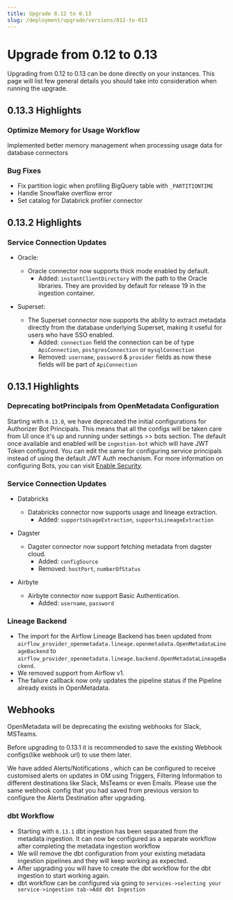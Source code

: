 ```yaml
---
title: Upgrade 0.12 to 0.13
slug: /deployment/upgrade/versions/012-to-013
---
```


# Upgrade from 0.12 to 0.13

Upgrading from 0.12 to 0.13 can be done directly on your instances. This page will list few general details you should take into consideration when running the upgrade.

## 0.13.3 Highlights

### Optimize Memory for Usage Workflow
Implemented better memory management when processing usage data for database connectors

### Bug Fixes
- Fix partition logic when profiling BigQuery table with `_PARTITIONTIME`
- Handle Snowflake overflow error
- Set catalog for Databrick profiler connector

## 0.13.2 Highlights

### Service Connection Updates

- Oracle:
  - Oracle connector now supports thick mode enabled by default.
    - Added: `instantClientDirectory` with the path to the Oracle libraries. They are provided by default for release 19
      in the ingestion container.

- Superset:
  - The Superset connector now supports the ability to extract metadata directly from the database underlying Superset, making it useful for users who have SSO enabled.
    - Added: `connection` field the connection can be of type `ApiConnection`, `postgresConnection` or `mysqlConnection`
    - Removed: `username`, `password` & `provider` fields as now these fields will be part of `ApiConnection`

## 0.13.1 Highlights

### Deprecating botPrincipals from OpenMetadata Configuration

Starting with `0.13.0`, we have deprecated the initial configurations for Authorizer Bot Principals. This means that all 
the configs will be taken care from UI once it's up and running under settings >> bots section. The default once available 
and enabled will be `ingestion-bot` which will have JWT Token configured. You can edit the same for configuring service 
principals instead of using the default JWT Auth mechanism. For more information on configuring Bots, you can 
visit [Enable Security](/deployment/security).

### Service Connection Updates

- Databricks
  - Databricks connector now supports usage and lineage extraction.
    - Added: `supportsUsageExtraction`, `supportsLineageExtraction`

- Dagster
  - Dagster connector now support fetching metadata from dagster cloud.
    - Added: `configSource`
    - Removed: `hostPort`, `numberOfStatus`

- Airbyte
  - Airbyte connector now support Basic Authentication.
    - Added: `username`, `password`

### Lineage Backend

- The import for the Airflow Lineage Backend has been updated from `airflow_provider_openmetadata.lineage.openmetadata.OpenMetadataLineageBackend`
to `airflow_provider_openmetadata.lineage.backend.OpenMetadataLineageBackend`.
- We removed support from Airflow v1.
- The failure callback now only updates the pipeline status if the Pipeline already exists in OpenMetadata.

## Webhooks

OpenMetadata will be deprecating the existing webhooks for Slack, MSTeams.

Before upgrading to 0.13.1 it is recommended to save the existing Webhook configs(like webhook url) to use them later.

We have added Alerts/Notifications , which can be configured to receive customised alerts on updates in OM using Triggers, Filtering Information to different destinations like Slack, MsTeams or even Emails.
Please use the same webhook config that you had saved from previous version to configure the Alerts Destination after upgrading.

### dbt Workflow

- Starting with `0.13.1` dbt ingestion has been separated from the metadata ingestion. It can now be configured as a separate workflow after completing the metadata ingestion workflow
- We will remove the dbt configuration from your existing metadata ingestion pipelines and they will keep working as expected.
- After upgrading you will have to create the dbt workflow for the dbt ingestion to start working again.
- dbt workflow can be configured via going to `services->selecting your service->ingestion tab->Add dbt Ingestion`
